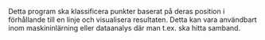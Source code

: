Detta program ska klassificera punkter baserat på deras position i förhållande till en linje och visualisera resultaten. Detta kan vara användbart inom maskininlärning eller dataanalys där man t.ex. ska hitta samband.
